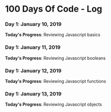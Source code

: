 # 100 Days Of Code - Log

### Day 1: January 10, 2019

**Today's Progress**: Reviewing Javascript basics

### Day 1: January 11, 2019

**Today's Progress**: Reviewing Javascript booleans

### Day 1: January 12, 2019

**Today's Progress**: Reviewing Javascript functions

### Day 1: January 13, 2019

**Today's Progress**: Reviewing Javascript objects
